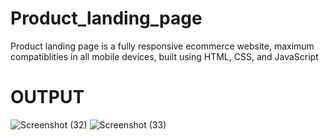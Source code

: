 # Product_landing_page
Product landing page is a fully responsive ecommerce website, maximum compatiblities in all mobile devices, built using HTML, CSS, and JavaScript
# OUTPUT
![Screenshot (32)](https://github.com/VenkataKarthik05/Product_landing_page/assets/143409030/053d3517-ab21-4ef6-b18e-f048fec11bee)
![Screenshot (33)](https://github.com/VenkataKarthik05/Product_landing_page/assets/143409030/3182d1e6-300e-4795-9bb9-49d5af3e38a6)


